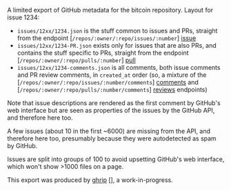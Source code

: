 A limited export of GitHub metadata for the bitcoin repository.  Layout for
issue 1234:

 * `issues/12xx/1234.json` is the stuff common to issues and PRs, straight from
   the endpoint [`/repos/:owner/:repo/issues/:number`] [issue]
 * `issues/12xx/1234-PR.json` exists only for issues that are also PRs, and
   contains the stuff specific to PRs, straight from the endpoint
   [`/repos/:owner/:repo/pulls/:number`] [pull]
 * `issues/12xx/1234-comments.json` is all comments, both issue comments and PR
   review comments, in `created_at` order (so, a mixture of the
   [`/repos/:owner/:repo/issues/:number/comments`] [comments] and
   [`/repos/:owner/:repo/pulls/:number/comments`] [reviews] endpoints)

Note that issue descriptions are rendered as the first comment by GitHub's web
interface but are seen as properties of the issues by the GitHub API, and
therefore here too.

A few issues (about 10 in the first ~6000) are missing from the API, and
therefore here too, presumably because they were autodetected as spam by
GitHub.

Issues are split into groups of 100 to avoid upsetting GitHub's web interface,
which won't show >1000 files on a page.

This export was produced by [ghrip] [], a work-in-progress.

 [issue]: https://developer.github.com/v3/issues/#get-a-single-issue
 [pull]: https://developer.github.com/v3/pulls/#get-a-single-pull-request
 [comments]: https://developer.github.com/v3/issues/comments/#list-comments-on-an-issue
 [reviews]: https://developer.github.com/v3/pulls/comments/#list-comments-on-a-pull-request
 [ghrip]: https://github.com/zw/ghrip
